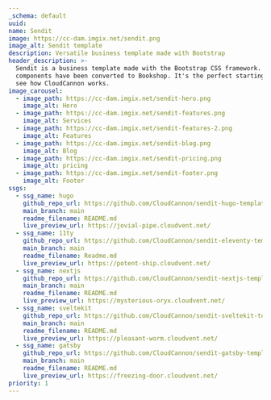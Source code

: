 ```yaml
---
_schema: default
uuid:
name: Sendit
image: https://cc-dam.imgix.net/sendit.png
image_alt: Sendit template
description: Versatile business template made with Bootstrap
header_description: >-
  Sendit is a business template made with the Bootstrap CSS framework. The
  components have been converted to Bookshop. It's the perfect starting point to
  see how CloudCannon works.
image_carousel:
  - image_path: https://cc-dam.imgix.net/sendit-hero.png
    image_alt: Hero
  - image_path: https://cc-dam.imgix.net/sendit-features.png
    image_alt: Services
  - image_path: https://cc-dam.imgix.net/sendit-features-2.png
    image_alt: Features
  - image_path: https://cc-dam.imgix.net/sendit-blog.png
    image_alt: Blog
  - image_path: https://cc-dam.imgix.net/sendit-pricing.png
    image_alt: pricing
  - image_path: https://cc-dam.imgix.net/sendit-footer.png
    image_alt: Footer
ssgs:
  - ssg_name: hugo
    github_repo_url: https://github.com/CloudCannon/sendit-hugo-template
    main_branch: main
    readme_filename: README.md
    live_preview_url: https://jovial-pipe.cloudvent.net/
  - ssg_name: 11ty
    github_repo_url: https://github.com/CloudCannon/sendit-eleventy-template
    main_branch: main
    readme_filename: Readme.md
    live_preview_url: https://potent-ship.cloudvent.net/
  - ssg_name: nextjs
    github_repo_url: https://github.com/CloudCannon/sendit-nextjs-template
    main_branch: main
    readme_filename: README.md
    live_preview_url: https://mysterious-oryx.cloudvent.net/
  - ssg_name: sveltekit
    github_repo_url: https://github.com/CloudCannon/sendit-sveltekit-template
    main_branch: main
    readme_filename: README.md
    live_preview_url: https://pleasant-worm.cloudvent.net/
  - ssg_name: gatsby
    github_repo_url: https://github.com/CloudCannon/sendit-gatsby-template
    main_branch: main
    readme_filename: README.md
    live_preview_url: https://freezing-door.cloudvent.net/
priority: 1
---
```

